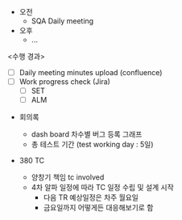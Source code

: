 - 오전
	- SQA Daily meeting
- 오후
	- ...

<수행 경과>
- [ ] Daily meeting minutes upload (confluence)
- [ ] Work progress check (Jira)
	- [ ] SET
	- [ ] ALM

- 회의록
	- dash board 차수별 버그 등록 그래프
	- 총 테스트 기간 (test working day : 5일)

- 380 TC
	- 양창기 책임 tc involved
	- 4차 알파 일정에 따라 TC 일정 수립 및 설계 시작
		- 다음 TR 예상일정은 차주 월요일
		- 금요일까지 어떻게든 대응해보기로 함
